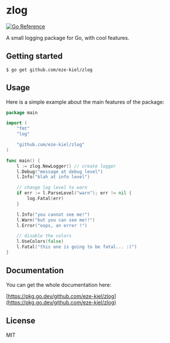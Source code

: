 # zlog

[![Go Reference](https://pkg.go.dev/badge/github.com/eze-kiel/zlog.svg)](https://pkg.go.dev/github.com/eze-kiel/zlog)

A small logging package for Go, with cool features.

## Getting started

```
$ go get github.com/eze-kiel/zlog
```

## Usage

Here is a simple example about the main features of the package:

```go
package main

import (
	"fmt"
	"log"

	"github.com/eze-kiel/zlog"
)

func main() {
	l := zlog.NewLogger() // create logger
	l.Debug("message at debug level")
	l.Info("blah at info level")

    // change log level to warn
	if err := l.ParseLevel("warn"); err != nil {
		log.Fatal(err)
	}

	l.Info("you cannot see me!")
	l.Warn("but you can see me!!")
	l.Error("oops, an error !")

    // disable the colors
	l.UseColors(false)
	l.Fatal("this one is going to be fatal... :(")
}
```

## Documentation

You can get the whole documentation here:

[https://pkg.go.dev/github.com/eze-kiel/zlog](https://pkg.go.dev/github.com/eze-kiel/zlog)

## License

MIT